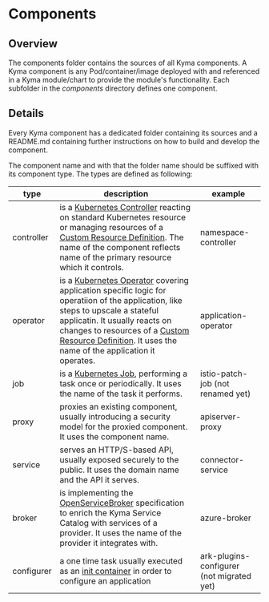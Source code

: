 # Components

## Overview

The components folder contains the sources of all Kyma components.
A Kyma component is any Pod/container/image deployed with and referenced in a Kyma module/chart to provide the module's functionality.
Each subfolder in the _components_ directory defines one component.

## Details

Every Kyma component has a dedicated folder containing its sources and a README.md containing further instructions on how to build and develop the component.

The component name and with that the folder name should be suffixed with its component type. The types are defined as following:

| type|description|example|
|--|--|--|
|controller|is a [Kubernetes Controller](https://kubernetes.io/docs/concepts/workloads/controllers/) reacting on standard Kubernetes resource or managing resources of a [Custom Resource Definition](https://kubernetes.io/docs/tasks/access-kubernetes-api/custom-resources/custom-resource-definitions/). The name of the component reflects name of the primary resource which it controls.|namespace-controller|
|operator|is a [Kubernetes Operator](https://coreos.com/operators/) covering  application specific logic for operatiion of the application, like steps to upscale a stateful applicatin. It usually reacts on changes to resources of a [Custom Resource Definition](https://kubernetes.io/docs/tasks/access-kubernetes-api/custom-resources/custom-resource-definitions/). It uses the name of the application it operates. |application-operator|
|job|is a [Kubernetes Job](https://kubernetes.io/docs/tasks/job/), performing a task once or periodically. It uses the name of the task it performs. |istio-patch-job (not renamed yet)|
|proxy| proxies an existing component, usually introducing a security model for the proxied component. It uses the component name. | apiserver-proxy|
|service| serves an HTTP/S-based API, usually exposed securely to the public. It uses the domain name and the API it serves.|connector-service|
|broker| is implementing the [OpenServiceBroker](https://www.openservicebrokerapi.org/) specification to enrich the Kyma Service Catalog with services of a provider. It uses the name of the provider it integrates with.|azure-broker|
|configurer|a one time task usually executed as an [init container](https://kubernetes.io/docs/concepts/workloads/pods/init-containers/) in order to configure an application|ark-plugins-configurer (not migrated yet)|
